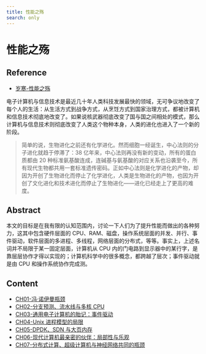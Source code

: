 ```yaml
---
title: 性能之殇
search: only
---
```


# 性能之殇

## Reference

- [岁寒-性能之殇](https://lvwenhan.com/操作系统/492.html)

电子计算机与信息技术是最近几十年人类科技发展最快的领域，无可争议地改变了每个人的生活：从生活方式到战争方式，从烹饪方式到国家治理方式，都被计算机和信息技术彻底地改变了。如果说核武器彻底改变了国与国之间相处的模式，那么计算机与信息技术则彻底改变了人类这个物种本身，人类的进化也进入了一个新的阶段。

> 简单的说，生物进化之前还有化学进化。然而细胞一经诞生，中心法则的分子进化就趋于停滞了：38 亿年来，中心法则再没有新的变动，所有的蛋白质都由 20 种标准氨基酸连成，连碱基与氨基酸的对应关系也沿袭至今，所有现代生物都共用一套标准遗传密码。正如中心法则是化学进化的产物，却因为开创了生物进化而停止了化学进化，人类是生物进化的产物，也因为开创了文化进化和技术进化而停止了生物进化——进化已经走上了更高的难度。
> 

## Abstract

本文的目标是在我有限的认知范围内，讨论一下人们为了提升性能而做出的各种努力，这其中包含硬件层面的 CPU、RAM、磁盘，操作系统层面的并发、并行、事件驱动，软件层面的多进程、多线程，网络层面的分布式，等等。事实上，上述名词并不局限于某一固定层面，计算机从 CPU 内的门电路到显示器中的某行字，是靠层层协作才得以实现的；计算机科学中的很多概念，都跨越了层次；事件驱动就是由 CPU 和操作系统协作完成测。

## Content

- [CH01-冯·诺伊曼瓶颈](CH01.html)
- [CH02-分支预测、流水线与多核 CPU](CH02.html)
- [CH03-通用电子计算机的胎记：事件驱动](CH03.html)
- [CH04-Unix 进程模型的局限](CH04.html)
- [CH05-DPDK、SDN 与大页内存](CH05.html)
- [CH06-现代计算机最亲密的伙伴：局部性与乐观](CH06.html)
- [CH07-分布式计算、超级计算机与神经网络共同的瓶颈](CH07.html)

